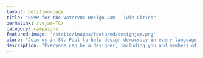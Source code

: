 ```yaml
---
layout: petition-page
title: "RSVP for the VoterVOX Design Jam - Twin Cities"
permalink: /vvjam-TC/
category: campaigns
featured-image: '/static/images/featured/designjam.png'
blurb: "Join us in St. Paul to help design democracy in every language."
description: "Everyone can be a designer, including you and members of your community! Join 18MR.org on Saturday, April 30 to design VoterVOX: democracy in every language."
---
```

<link href='https://actionnetwork.org/css/style-embed-whitelabel.css' rel='stylesheet' type='text/css' /><script>window.yepnope || document.write('<script src="https://actionnetwork.org/includes/js/yepnope154-min.js"><\/script>');</script><script src='https://actionnetwork.org/widgets/v2/event/votervox-design-jam-twin-cities?format=js&source=widget&style=full'></script><div id='can-event-area-votervox-design-jam-twin-cities' style='width: 100%'><!-- this div is the target for our HTML insertion --></div>